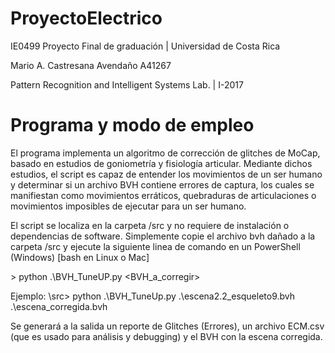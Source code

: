 # ProyectoElectrico
IE0499 Proyecto Final de graduación | Universidad de Costa Rica

Mario A. Castresana Avendaño
A41267

Pattern Recognition and Intelligent Systems Lab. | I-2017



# Programa y modo de empleo

El programa implementa un algoritmo de corrección de glitches de MoCap, basado
en estudios de goniometría y fisiología articular.  Mediante dichos estudios, el script
es capaz de entender los movimientos de un ser humano y determinar si un archivo BVH
contiene errores de captura, los cuales se manifiestan como movimientos erráticos, quebraduras
de articulaciones o movimientos imposibles de ejecutar para un ser humano.

El script se localiza en la carpeta /src y no requiere de instalación o dependencias de software.
Simplemente copie el archivo bvh dañado a la carpeta /src y ejecute la siguiente linea de comando
en un PowerShell (Windows) [bash en Linux o Mac]


\> python .\BVH_TuneUP.py <BVH_a_corregir> <Nombre del BVH de salida>

Ejemplo:
    \src> python .\BVH_TuneUp.py .\escena2.2_esqueleto9.bvh .\escena_corregida.bvh


Se generará a la salida un reporte de Glitches (Errores), un archivo ECM.csv (que es usado para análisis y debugging) y el BVH con la escena corregida.
